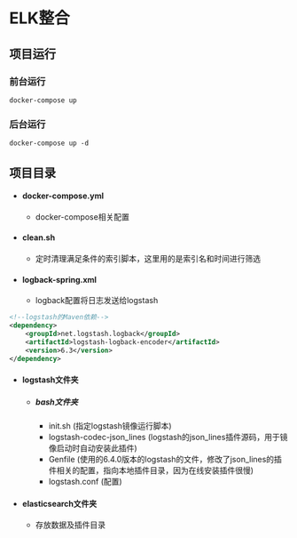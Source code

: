 # ELK整合

## 项目运行

### 前台运行
```shell script
docker-compose up
```

### 后台运行
```shell script
docker-compose up -d
```

## 项目目录

- #### docker-compose.yml
    - docker-compose相关配置
- #### clean.sh
    - 定时清理满足条件的索引脚本，这里用的是索引名和时间进行筛选
- #### logback-spring.xml
    - logback配置将日志发送给logstash
```xml
<!--logstash的Maven依赖-->
<dependency>
    <groupId>net.logstash.logback</groupId>
    <artifactId>logstash-logback-encoder</artifactId>
    <version>6.3</version>
</dependency>
```

- #### logstash文件夹
    - ##### bash文件夹
        - init.sh (指定logstash镜像运行脚本)
        - logstash-codec-json_lines (logstash的json_lines插件源码，用于镜像启动时自动安装此插件)
        - Genfile (使用的6.4.0版本的logstash的文件，修改了json_lines的插件相关的配置，指向本地插件目录，因为在线安装插件很慢)
        - logstash.conf (配置)
        
- #### elasticsearch文件夹
    - 存放数据及插件目录